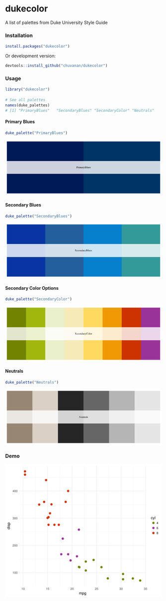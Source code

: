 

# dukecolor

A list of palettes from Duke University Style Guide

### Installation

```r
install.packages("dukecolor")
```

Or development version:

```r
devtools::install_github("chuvanan/dukecolor")
```

### Usage

```r
library("dukecolor")

# See all palettes
names(duke_palettes)
# [1] "PrimaryBlues"   "SecondaryBlues" "SecondaryColor" "Neutrals"
```

#### Primary Blues


```r
duke_palette("PrimaryBlues")
```

![](figures/primary_blues.png)


#### Secondary Blues

```r
duke_palette("SecondaryBlues")
```

![](figures/secondary_blues.png)


#### Secondary Color Options

```r
duke_palette("SecondaryColor")
```

![](figures/secondary_color.png)


#### Neutrals

```r
duke_palette("Neutrals")
```

![](figures/neutrals.png)


### Demo

![](figures/mtcars.png)
